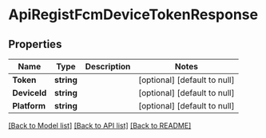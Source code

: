 # ApiRegistFcmDeviceTokenResponse

## Properties
Name | Type | Description | Notes
------------ | ------------- | ------------- | -------------
**Token** | **string** |  | [optional] [default to null]
**DeviceId** | **string** |  | [optional] [default to null]
**Platform** | **string** |  | [optional] [default to null]

[[Back to Model list]](../README.md#documentation-for-models) [[Back to API list]](../README.md#documentation-for-api-endpoints) [[Back to README]](../README.md)


